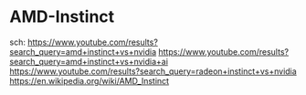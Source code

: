 # AMD-Instinct
sch: https://www.youtube.com/results?search_query=amd+instinct+vs+nvidia https://www.youtube.com/results?search_query=amd+instinct+vs+nvidia+ai https://www.youtube.com/results?search_query=radeon+instinct+vs+nvidia https://en.wikipedia.org/wiki/AMD_Instinct
